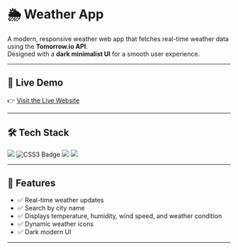 # 🌦️ Weather App

A modern, responsive weather web app that fetches real-time weather data using the **Tomorrow.io API**.  
Designed with a **dark minimalist UI** for a smooth user experience.

---

## 🚀 Live Demo

👉 [Visit the Live Website](https://weather-app-coral-seven-64.vercel.app)

---

## 🛠️ Tech Stack

<div align="left">
  <img src="https://img.shields.io/badge/HTML5-E34F26?style=for-the-badge&logo=html5&logoColor=white" />
  <img src="https://img.shields.io/badge/CSS3-1572B6?style=for-the-badge&logo=css3&logoColor=white" alt="CSS3 Badge" />
  <img src="https://img.shields.io/badge/JavaScript-F7DF1E?style=for-the-badge&logo=javascript&logoColor=black" />
  <img src="https://img.shields.io/badge/Tomorrow.io%20API-000000?style=for-the-badge&logo=cloudflare&logoColor=white" />
</div>

---

## 📸 Features

- ✅ Real-time weather updates
- ✅ Search by city name
- ✅ Displays temperature, humidity, wind speed, and weather condition
- ✅ Dynamic weather icons
- ✅ Dark modern UI

---
